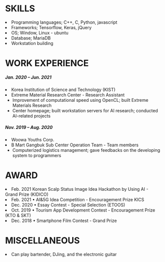 <div align ="left">
 </br></br></br>
 
 
 
 # <b>SKILLS</b>

 <li> Programming languages; C++, C, Python, javascript
 <li> Frameworks; Tensorflow, Keras, jQuery
 <li> OS; Window, Linux - ubuntu
 <li> Database; MariaDB
 <li> Workstation building

 # <b>WORK EXPERIENCE</b>
  <h5> Jan. 2020 – Jun. 2021</h5> 
  <li> Korea Institution of Science and Technology (KIST)<br>
  <li> Extreme Material Research Center - Research Assistant<br>
  <ul> <li>Improvement of computational speed using OpenCL; built Extreme Materials Research
       <li>Center homepage; built workstation servers for AI research; conducted AI-related projects 
  </ul>
   
  <h5> Nov. 2019 – Aug. 2020</h5> 
  <li> Woowa Youths Corp. 
  <li> B Mart Gangbuk Sub Center Operation Team - Team members
  <ul> <li>Computerized logistics management; gave feedbacks on the developing system to programmers 
  </ul>
   
 # <b>AWARD</b>
  <li> Feb. 2021 Korean Scalp Status Image Idea Hackathon by Using AI - Grand Prize (KIDICO)
  <li> Feb. 2021 • AI&5G Idea Competition - Encouragement Prize KICS
  <li> Dec. 2020 • Essay Contest - Special Selection (ETOOS)
  <li> Oct. 2019 • Tourism App Development Contest - Encouragement Prize (KTO & SKT)
  <li> Dec. 2018 • Smartphone Film Contest - Grand Prize 

 # <b>MISCELLANEOUS</b>
   <li>Can play bartender, DJing, and the electronic guitar
   
 </br></br></br>
</div>
<div align = "center">
